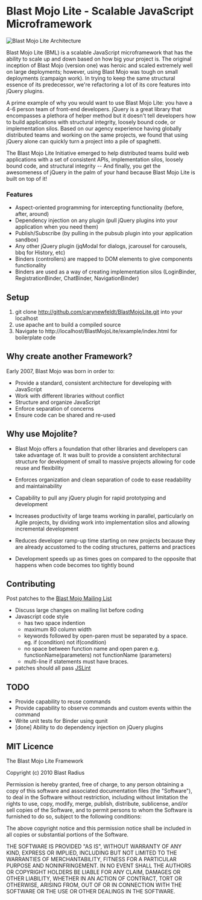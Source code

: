 # Blast Mojo Lite - Scalable JavaScript Microframework

![Blast Mojo Lite Architecture](http://mojo.bueza.com/bml/architecture.png)

Blast Mojo Lite (BML) is a scalable JavaScript microframework that has the ability to scale up and down based on how big your project is. The original inception of Blast Mojo (version one) was heroic and scaled extremely well on large deployments; however, using Blast Mojo was tough on small deployments (campaign work). In trying to keep the same structural essence of its predecessor, we're refactoring a lot of its core features into jQuery plugins. 

A prime example of why you would want to use Blast Mojo Lite: you have a 4-6 person team of front-end developers. jQuery is a great library that encompasses a plethora of helper method but it doesn't tell developers how to build applications with structural integrity, loosely bound code, or implementation silos. Based on our agency experience having globally distributed teams and working on the same projects, we found that using jQuery alone can quickly turn a project into a pile of spaghetti.

The Blast Mojo Lite Initiative emerged to help distributed teams build web applications with a set of consistent APIs, implementation silos, loosely bound code, and structural integrity -- And finally, you get the awesomeness of jQuery in the palm of your hand because Blast Mojo Lite is built on top of it!

### Features

* Aspect-oriented programming for intercepting functionality (before, after, around)
* Dependency injection on any plugin (pull jQuery plugins into your application when you need them)
* Publish/Subscribe (by pulling in the pubsub plugin into your application sandbox)
* Any other jQuery plugin (jqModal for dialogs, jcarousel for carousels, bbq for History, etc)
* Binders (controllers) are mapped to DOM elements to give components functionality
* Binders are used as a way of creating implementation silos (LoginBinder, RegistrationBinder, ChatBinder, NavigationBinder)

## Setup

1. git clone http://github.com/carynewfeldt/BlastMojoLite.git into your localhost 
1. use apache ant to build a compiled source
1. Navigate to http://localhost/BlastMojoLite/example/index.html for boilerplate code

## Why create another Framework?

Early 2007, Blast Mojo was born in order to:

* Provide a standard, consistent architecture for developing with JavaScript
* Work with different libraries without conflict
* Structure and organize JavaScript
* Enforce separation of concerns
* Ensure code can be shared and re-used


## Why use Mojolite?

* Blast Mojo offers a foundation that other libraries and developers can take advantage of. It was built to provide a consistent architectural structure for development of small to massive projects allowing for code reuse and flexibility

* Enforces organization and clean separation of code to ease readability and maintainability

* Capability to pull any jQuery plugin for rapid prototyping and development
 
* Increases productivity of large teams working in parallel, particularly on Agile projects, by dividing work into implementation silos and allowing incremental development

* Reduces developer ramp-up time starting on new projects because they are already accustomed to the coding structures, patterns and practices

* Development speeds up as times goes on compared to the opposite that happens when code becomes too tightly bound

## Contributing

Post patches to the [Blast Mojo Mailing List](http://groups.google.com/group/blast-mojo)

* Discuss large changes on mailing list before coding
* Javascript code style
  * has two space indention
  * maximum 80 column width
  * keywords followed by open-paren must be separated by a space. eg. if (condition) not if(condition)
  * no space between function name and open paren e.g. functionName(parameters) not functionName (parameters)
  * multi-line if statements must have braces.
* patches should all pass [JSLint](http://jslint.com) 

## TODO

* Provide capability to reuse commands 
* Provide capability to observe commands and custom events within the command
* Write unit tests for Binder using qunit
* [done] Ability to do dependency injection on jQuery plugins

## MIT Licence

The Blast Mojo Lite Framework

Copyright (c) 2010 Blast Radius

Permission is hereby granted, free of charge, to any person obtaining a copy
of this software and associated documentation files (the "Software"), to deal
in the Software without restriction, including without limitation the rights
to use, copy, modify, merge, publish, distribute, sublicense, and/or sell
copies of the Software, and to permit persons to whom the Software is
furnished to do so, subject to the following conditions:

The above copyright notice and this permission notice shall be included in
all copies or substantial portions of the Software.

THE SOFTWARE IS PROVIDED "AS IS", WITHOUT WARRANTY OF ANY KIND, EXPRESS OR
IMPLIED, INCLUDING BUT NOT LIMITED TO THE WARRANTIES OF MERCHANTABILITY,
FITNESS FOR A PARTICULAR PURPOSE AND NONINFRINGEMENT. IN NO EVENT SHALL THE
AUTHORS OR COPYRIGHT HOLDERS BE LIABLE FOR ANY CLAIM, DAMAGES OR OTHER
LIABILITY, WHETHER IN AN ACTION OF CONTRACT, TORT OR OTHERWISE, ARISING FROM,
OUT OF OR IN CONNECTION WITH THE SOFTWARE OR THE USE OR OTHER DEALINGS IN
THE SOFTWARE.